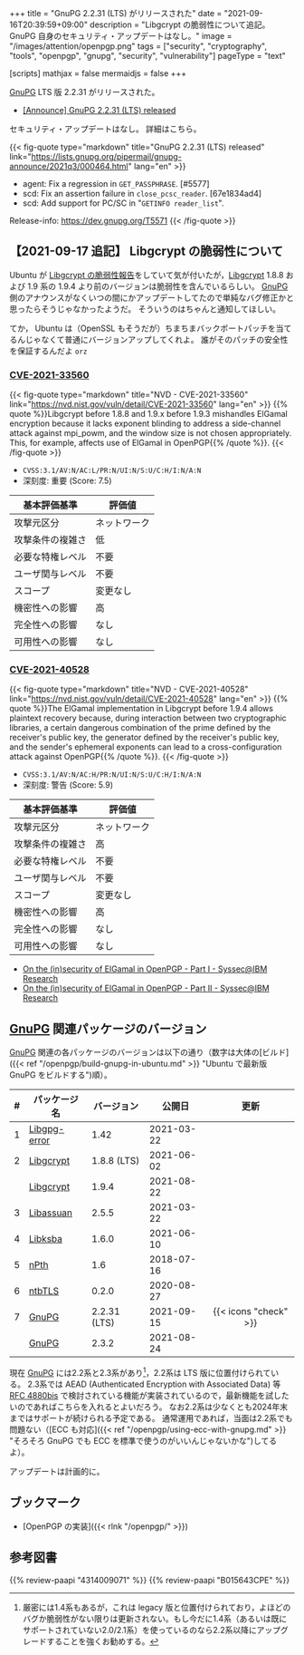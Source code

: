 +++
title = "GnuPG 2.2.31 (LTS) がリリースされた"
date =  "2021-09-16T20:39:59+09:00"
description = "Libgcrypt の脆弱性について追記。GnuPG 自身のセキュリティ・アップデートはなし。"
image = "/images/attention/openpgp.png"
tags = ["security", "cryptography", "tools", "openpgp", "gnupg", "security", "vulnerability"]
pageType = "text"

[scripts]
  mathjax = false
  mermaidjs = false
+++

[GnuPG] LTS 版 2.2.31 がリリースされた。

- [[Announce] GnuPG 2.2.31 (LTS) released](https://lists.gnupg.org/pipermail/gnupg-announce/2021q3/000464.html)

セキュリティ・アップデートはなし。
詳細はこちら。

{{< fig-quote type="markdown" title="GnuPG 2.2.31 (LTS) released" link="https://lists.gnupg.org/pipermail/gnupg-announce/2021q3/000464.html" lang="en" >}}
* agent: Fix a regression in `GET_PASSPHRASE`.  [#5577]
* scd: Fix an assertion failure in `close_pcsc_reader`.  [67e1834ad4]
* scd: Add support for PC/SC in "`GETINFO reader_list`".

Release-info: https://dev.gnupg.org/T5571
{{< /fig-quote >}}

## 【2021-09-17 追記】 Libgcrypt の脆弱性について

Ubuntu が [Libgcrypt の脆弱性報告](https://ubuntu.com/security/notices/USN-5080-1 "USN-5080-1: Libgcrypt vulnerabilities | Ubuntu security notices | Ubuntu")をしていて気が付いたが，[Libgcrypt] 1.8.8 および 1.9 系の 1.9.4 より前のバージョンは脆弱性を含んでいるらしい。
[GnuPG] 側のアナウンスがなくいつの間にかアップデートしてたので単純なバグ修正かと思ったらそうじゃなかったようだ。
そういうのはちゃんと通知してほしい。

てか， Ubuntu は（OpenSSL もそうだが）ちまちまバックポートパッチを当てるんじゃなくて普通にバージョンアップしてくれよ。
誰がそのパッチの安全性を保証するんだよ `orz`

### [CVE-2021-33560]

{{< fig-quote type="markdown" title="NVD - CVE-2021-33560" link="https://nvd.nist.gov/vuln/detail/CVE-2021-33560" lang="en" >}}
{{% quote %}}Libgcrypt before 1.8.8 and 1.9.x before 1.9.3 mishandles ElGamal encryption because it lacks exponent blinding to address a side-channel attack against mpi_powm, and the window size is not chosen appropriately. This, for example, affects use of ElGamal in OpenPGP{{% /quote %}}.
{{< /fig-quote >}}

- `CVSS:3.1/AV:N/AC:L/PR:N/UI:N/S:U/C:H/I:N/A:N`
- 深刻度: 重要 (Score: 7.5)

| 基本評価基準 | 評価値 |
|--------|-------|
| 攻撃元区分 | ネットワーク |
| 攻撃条件の複雑さ | 低 |
| 必要な特権レベル | 不要 |
| ユーザ関与レベル | 不要 |
| スコープ | 変更なし |
| 機密性への影響 | 高 |
| 完全性への影響 | なし |
| 可用性への影響 | なし |

### [CVE-2021-40528]

{{< fig-quote type="markdown" title="NVD - CVE-2021-40528" link="https://nvd.nist.gov/vuln/detail/CVE-2021-40528" lang="en" >}}
{{% quote %}}The ElGamal implementation in Libgcrypt before 1.9.4 allows plaintext recovery because, during interaction between two cryptographic libraries, a certain dangerous combination of the prime defined by the receiver's public key, the generator defined by the receiver's public key, and the sender's ephemeral exponents can lead to a cross-configuration attack against OpenPGP{{% /quote %}}.
{{< /fig-quote >}}

- `CVSS:3.1/AV:N/AC:H/PR:N/UI:N/S:U/C:H/I:N/A:N`
- 深刻度: 警告 (Score: 5.9)

| 基本評価基準 | 評価値 |
|--------|-------|
| 攻撃元区分 | ネットワーク |
| 攻撃条件の複雑さ | 高 |
| 必要な特権レベル | 不要 |
| ユーザ関与レベル | 不要 |
| スコープ | 変更なし |
| 機密性への影響 | 高 |
| 完全性への影響 | なし |
| 可用性への影響 | なし |

- [On the (in)security of ElGamal in OpenPGP - Part I                  -                     Syssec@IBM Research](https://ibm.github.io/system-security-research-updates/2021/07/20/insecurity-elgamal-pt1)
- [On the (in)security of ElGamal in OpenPGP - Part II                  -                     Syssec@IBM Research](https://ibm.github.io/system-security-research-updates/2021/09/06/insecurity-elgamal-pt2)

[Libgcrypt]: https://gnupg.org/software/libgcrypt/
[CVE-2021-33560]: https://nvd.nist.gov/vuln/detail/CVE-2021-33560
[CVE-2021-40528]: https://nvd.nist.gov/vuln/detail/CVE-2021-40528

## [GnuPG] 関連パッケージのバージョン

[GnuPG] 関連の各パッケージのバージョンは以下の通り（数字は大体の[ビルド]({{< ref "/openpgp/build-gnupg-in-ubuntu.md" >}} "Ubuntu で最新版 GnuPG をビルドする")順）。

|    # | パッケージ名                                             | バージョン   | 公開日     |         更新          |
| ---: | -------------------------------------------------------- | ------------ | ---------- | :-------------------: |
|    1 | [Libgpg-error](https://gnupg.org/software/libgpg-error/) | 1.42         | 2021-03-22 |                       |
|    2 | [Libgcrypt](https://gnupg.org/software/libgcrypt/)       | 1.8.8 (LTS)  | 2021-06-02 |                       |
|      | [Libgcrypt](https://gnupg.org/software/libgcrypt/)       | 1.9.4        | 2021-08-22 |                       |
|    3 | [Libassuan](https://gnupg.org/software/libassuan/)       | 2.5.5        | 2021-03-22 |                       |
|    4 | [Libksba](https://gnupg.org/software/libksba/)           | 1.6.0        | 2021-06-10 |                       |
|    5 | [nPth](https://gnupg.org/software/npth/)                 | 1.6          | 2018-07-16 |                       |
|    6 | [ntbTLS](https://gnupg.org/software/ntbtls/)             | 0.2.0        | 2020-08-27 |                       |
|    7 | [GnuPG](https://gnupg.org/software/)                     | 2.2.31 (LTS) | 2021-09-15 | {{< icons "check" >}} |
|      | [GnuPG](https://gnupg.org/software/)                     | 2.3.2        | 2021-08-24 |                       |

現在 [GnuPG] には2.2系と2.3系があり[^gpg14]，2.2系は LTS 版に位置付けられている。
2.3系では AEAD (Authenticated Encryption with Associated Data) 等 [RFC 4880bis] で検討されている機能が実装されているので，最新機能を試したいのであればこちらを入れるとよいだろう。
なお2.2系は少なくとも2024年末まではサポートが続けられる予定である。
通常運用であれば，当面は2.2系でも問題ない（[ECC も対応]({{< ref "/openpgp/using-ecc-with-gnupg.md" >}} "そろそろ GnuPG でも ECC を標準で使うのがいいんじゃないかな")してるよ）。

[^gpg14]: 厳密には1.4系もあるが，これは legacy 版と位置付けられており，よほどのバグか脆弱性がない限りは更新されない。もし今だに1.4系（あるいは既にサポートされていない2.0/2.1系）を使っているのなら2.2系以降にアップグレードすることを強くお勧めする。

アップデートは計画的に。

## ブックマーク

- [OpenPGP の実装]({{< rlnk "/openpgp/" >}})

[GnuPG]: https://gnupg.org/ "The GNU Privacy Guard"
[OpenPGP]: http://openpgp.org/
[RFC 4880bis]: https://datatracker.ietf.org/doc/draft-ietf-openpgp-rfc4880bis/ "draft-ietf-openpgp-rfc4880bis - OpenPGP Message Format"

## 参考図書

{{% review-paapi "4314009071" %}} <!-- 暗号化 プライバシーを救った反乱者たち -->
{{% review-paapi "B015643CPE" %}} <!-- 暗号技術入門 第3版 -->
